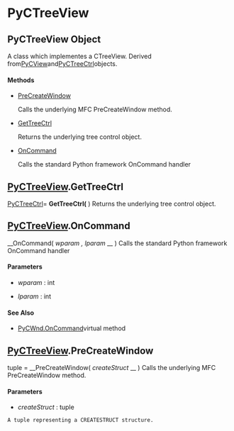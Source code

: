 # PyCTreeView

## PyCTreeView Object

A class which implementes a CTreeView.  Derived from[PyCView](#pycview)and[PyCTreeCtrl](#pyctreectrl)objects.

#### Methods


  - [PreCreateWindow](PyCTreeView.md#pyctreeviewprecreatewindow)

    Calls the underlying MFC PreCreateWindow method.&nbsp;

  - [GetTreeCtrl](PyCTreeView.md#pyctreeviewgettreectrl)

    Returns the underlying tree control object.&nbsp;

  - [OnCommand](PyCTreeView.md#pyctreeviewoncommand)

    Calls the standard Python framework OnCommand handler&nbsp;


## [PyCTreeView](#pyctreeview).GetTreeCtrl

[PyCTreeCtrl](#pyctreectrl)= __GetTreeCtrl(__ )
Returns the underlying tree control object.

## [PyCTreeView](#pyctreeview).OnCommand

 __OnCommand( *wparam*  *, lparam* __ )
Calls the standard Python framework OnCommand handler

#### Parameters


  -  *wparam* : int

    

  -  *lparam* : int

    

#### See Also


  - [PyCWnd.OnCommand](PyCWnd.md#pycwndoncommand_virtual)virtual method

## [PyCTreeView](#pyctreeview).PreCreateWindow

tuple = __PreCreateWindow( *createStruct* __ )
Calls the underlying MFC PreCreateWindow method.

#### Parameters


  -  *createStruct* : tuple

    A tuple representing a CREATESTRUCT structure.
